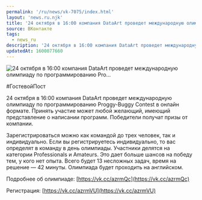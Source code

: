 ```yaml
---
permalink: '/ru/news/vk-7075/index.html'
layout: 'news.ru.njk'
title: '24 октября в 16:00 компания DataArt проведет международную олимпиаду по программированию Pro'
source: ВКонтакте
tags:
  - news_ru
description: '24 октября в 16:00 компания DataArt проведет международную олимпиаду по программированию Pro…'
updatedAt: 1600077660
---
```

![24 октября в 16:00 компания DataArt проведет международную олимпиаду по программированию Pro…](https://sun9-38.userapi.com/impg/QSj2C3PFOHo0ZDEAvVpYwajGA-Mr7xXVVPmeHA/pVxb9NU6ljY.jpg?size=1280x853&quality=96&proxy=1&sign=9a27789d6ec5e6cabf64e729b1791b4d&c_uniq_tag=a6nXtG9VhBqs738XZXKk_-NlOvoiTlvIvF4mJD7y-dE&type=album)

#ГостевойПост

24 октября в 16:00 компания DataArt проведет международную олимпиаду по программированию Proggy-Buggy Contest в онлайн формате. Принять участие может любой желающий, имеющий представление о написании программ. Победители получат призы от компании.

Зарегистрироваться можно как командой до трех человек, так и индивидуально. Если вы регистрируетесь индивидуально, то вас определят в команду в день олимпиады. Участники делятся на категории Professionals и Amateurs. Это дает больше шансов на победу тем, у кого нет опыта. Всего будет 13 несложных задач, время на решение — 42 минуты. Олимпиада будет проходить на английском.

Подробнее об олимпиаде: [https://vk.cc/azrmQc](https://vk.cc/azrmQc)

Регистрация: [https://vk.cc/azrmVU](https://vk.cc/azrmVU)
